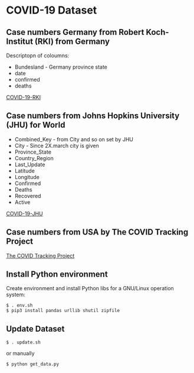 # COVID-19 Dataset

## Case numbers Germany from Robert Koch-Institut (RKI) from Germany

Descriptopn of coloumns:

* Bundesland - Germany province state
* date
* confirmed
* deaths

[COVID-19-RKI](https://github.com/Milanowicz/COVID-19-RKI)


## Case numbers from Johns Hopkins University (JHU) for World

* Combined_Key - from City and so on set by JHU
* City - Since 2X.march city is given
* Province_State
* Country_Region
* Last_Update
* Latitude
* Longitude
* Confirmed
* Deaths
* Recovered
* Active

[COVID-19-JHU](https://github.com/CSSEGISandData/COVID-19)


## Case numbers from USA by The COVID Tracking Project

[The COVID Tracking Project](https://covidtracking.com/api/)


## Install Python environment

Create environment and install Python libs for a GNU/Linux operation system:

    $ . env.sh
    $ pip3 install pandas urllib shutil zipfile


## Update Dataset

    $ . update.sh

or manually

    $ python get_data.py
